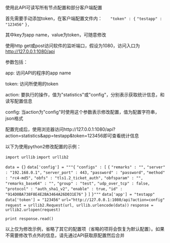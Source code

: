 使用此API可读写所有节点配置和部分客户端配置

首先需要手动添加token，在客户端配置文件内：
` 	"token" : {`
 		`"testapp" : "123456"`
	`},`

其中key为app name，value为token，可随意修改

使用http get或post访问软件的监听端口，假设为1080，访问入口为 http://127.0.0.1:1080/api

参数包括：

app: 访问API的程序的app name

token: 访问所使用的token

action: 要执行的操作，值为"statistics"或"config"，分别表示获取统计信息，和读写配置信息

config: 当action为"config"时使用这个参数表示修改配置，值为配置字符串，json格式

配置完成后，使用浏览器访问http://127.0.0.1:1080/api?action=statistics&app=testapp&token=123456即可查看统计信息

以下为使用python2修改配置的示例：

`import urllib`
`import urllib2`

`data = {}`
`data['config'] = """{`
	`"configs" : [`
		`{`
			`"remarks" : "",`
			`"server" : "192.168.0.1",`
			`"server_port" : 443,`
			`"password" : "password",`
			`"method" : "rc4-md5",`
			`"obfs" : "tls1.2_ticket_auth",`
			`"obfsparam" : "",`
			`"remarks_base64" : "",`
			`"group" : "test",`
			`"udp_over_tcp" : false,`
			`"protocol" : "auth_sha1_v2",`
			`"enable" : true,`
			`"id" : "914D0BA738F8E4E2BA3464A26D031E76"`
		`}`
	`]`
`}"""`
`data['app'] = "testapp"`
`data['token'] = "123456"`
`url="http://127.0.0.1:1080/api?action=config"`
`request = urllib2.Request(url, urllib.urlencode(data))`
`response = urllib2.urlopen(request)`

`print response.read()`

以上仅为修改示例，省略了其它的配置项（省略的项将会恢复为默认配置）。如果不需要修改节点外的信息，请先通过API获取原配置然后合并